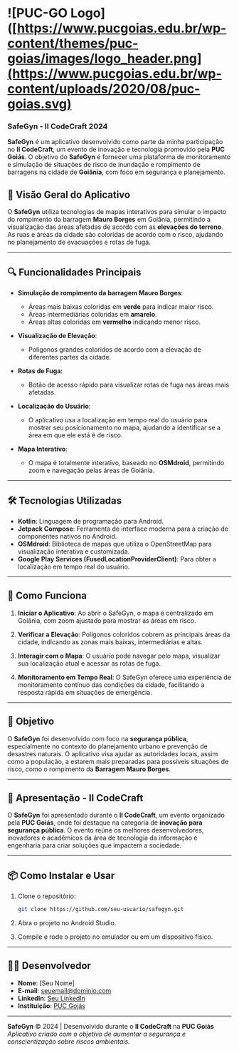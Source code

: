 # ![PUC-GO Logo]([https://www.pucgoias.edu.br/wp-content/themes/puc-goias/images/logo_header.png](https://www.pucgoias.edu.br/wp-content/uploads/2020/08/puc-goias.svg)  
### SafeGyn - II CodeCraft 2024

**SafeGyn** é um aplicativo desenvolvido como parte da minha participação no **II CodeCraft**, um evento de inovação e tecnologia promovido pela **PUC Goiás**. O objetivo do **SafeGyn** é fornecer uma plataforma de monitoramento e simulação de situações de risco de inundação e rompimento de barragens na cidade de **Goiânia**, com foco em segurança e planejamento.

## 📱 Visão Geral do Aplicativo

O **SafeGyn** utiliza tecnologias de mapas interativos para simular o impacto do rompimento da barragem **Mauro Borges** em Goiânia, permitindo a visualização das áreas afetadas de acordo com as **elevações do terreno**. As ruas e áreas da cidade são coloridas de acordo com o risco, ajudando no planejamento de evacuações e rotas de fuga.

---

## 🔍 Funcionalidades Principais

- **Simulação de rompimento da barragem Mauro Borges**:
  - Áreas mais baixas coloridas em **verde** para indicar maior risco.
  - Áreas intermediárias coloridas em **amarelo**.
  - Áreas altas coloridas em **vermelho** indicando menor risco.
  
- **Visualização de Elevação**:
  - Polígonos grandes coloridos de acordo com a elevação de diferentes partes da cidade.

- **Rotas de Fuga**:
  - Botão de acesso rápido para visualizar rotas de fuga nas áreas mais afetadas.

- **Localização do Usuário**:
  - O aplicativo usa a localização em tempo real do usuário para mostrar seu posicionamento no mapa, ajudando a identificar se a área em que ele está é de risco.

- **Mapa Interativo**:
  - O mapa é totalmente interativo, baseado no **OSMdroid**, permitindo zoom e navegação pelas áreas de Goiânia.

---

## 🛠️ Tecnologias Utilizadas

- **Kotlin**: Linguagem de programação para Android.
- **Jetpack Compose**: Ferramenta de interface moderna para a criação de componentes nativos no Android.
- **OSMdroid**: Biblioteca de mapas que utiliza o OpenStreetMap para visualização interativa e customizada.
- **Google Play Services (FusedLocationProviderClient)**: Para obter a localização em tempo real do usuário.
  
---

## 🚀 Como Funciona

1. **Iniciar o Aplicativo**: Ao abrir o SafeGyn, o mapa é centralizado em Goiânia, com zoom ajustado para mostrar as áreas em risco.
   
2. **Verificar a Elevação**: Polígonos coloridos cobrem as principais áreas da cidade, indicando as zonas mais baixas, intermediárias e altas.
   
3. **Interagir com o Mapa**: O usuário pode navegar pelo mapa, visualizar sua localização atual e acessar as rotas de fuga.

4. **Monitoramento em Tempo Real**: O SafeGyn oferece uma experiência de monitoramento contínuo das condições da cidade, facilitando a resposta rápida em situações de emergência.

---

## 🎯 Objetivo

O **SafeGyn** foi desenvolvido com foco na **segurança pública**, especialmente no contexto do planejamento urbano e prevenção de desastres naturais. O aplicativo visa ajudar as autoridades locais, assim como a população, a estarem mais preparadas para possíveis situações de risco, como o rompimento da **Barragem Mauro Borges**.

---

## 📅 Apresentação - II CodeCraft

O **SafeGyn** foi apresentado durante o **II CodeCraft**, um evento organizado pela **PUC Goiás**, onde foi destaque na categoria de **inovação para segurança pública**. O evento reúne os melhores desenvolvedores, inovadores e acadêmicos da área de tecnologia da informação e engenharia para criar soluções que impactem a sociedade.

---

## 📦 Como Instalar e Usar

1. Clone o repositório:
    ```bash
    git clone https://github.com/seu-usuario/safegyn.git
    ```

2. Abra o projeto no Android Studio.

3. Compile e rode o projeto no emulador ou em um dispositivo físico.

---

## 🧑‍💻 Desenvolvedor

- **Nome**: [Seu Nome]
- **E-mail**: seuemail@dominio.com
- **LinkedIn**: [Seu LinkedIn](https://www.linkedin.com/in/seu-perfil)
- **Instituição**: [PUC Goiás](https://www.pucgoias.edu.br/)

---

**SafeGyn** © 2024 | Desenvolvido durante o **II CodeCraft** na **PUC Goiás**  
*Aplicativo criado com o objetivo de aumentar a segurança e conscientização sobre riscos ambientais.*
